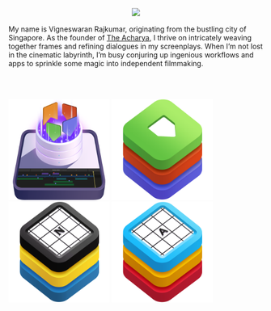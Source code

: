 <div>
<p align="center"> <img src="https://github.com/IAmVigneswaran/IAmVigneswaran/blob/main/images/vr-banner.gif?raw=true"> </p>
<p>
<p>My name is Vigneswaran Rajkumar, originating from the bustling city of Singapore. As the founder of <a href="https://theacharya.co" target="_blank">The Acharya</a>, I thrive on intricately weaving together frames and refining dialogues in my screenplays. When I’m not lost in the cinematic labyrinth, I’m busy conjuring up ingenious workflows and apps to sprinkle some magic into independent filmmaking.</p>
</div>

<br>
<br>

[<img src="https://github.com/TheAcharya/MarkerData-Website/blob/main/docs/static/logo.png?raw=true" width="200" alt="App icon">](https://github.com/TheAcharya/MarkerData)
[<img src="https://github.com/TheAcharya/MarkersExtractor/blob/main/Assets/MarkersExtractor_Icon.png?raw=true" width="200" alt="App icon">](https://github.com/TheAcharya/MarkersExtractor)
[<img src="https://github.com/TheAcharya/csv2notion-neo/blob/master/assets/CSV2Notion%20Neo_Icon.png?raw=true" width="200" alt="App icon">](https://github.com/TheAcharya/csv2notion-neo)
[<img src="https://github.com/TheAcharya/Airlift/blob/main/assets/Airlift_Icon.png?raw=true" width="200" alt="App icon">](https://github.com/TheAcharya/Airlift)
